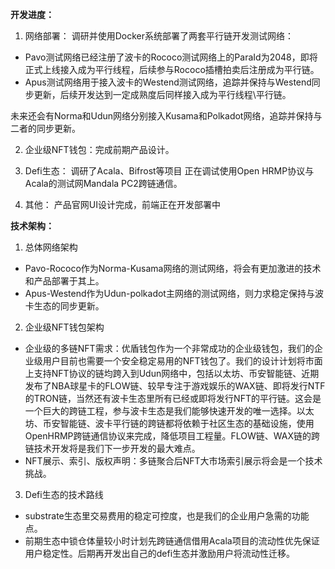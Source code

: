 **开发进度：**
1. 网络部署：
调研并使用Docker系统部署了两套平行链开发测试网络：

- Pavo测试网络已经注册了波卡的Rococo测试网络上的ParaId为2048，即将正式上线接入成为平行线程，后续参与Rococo插槽拍卖后注册成为平行链。
- Apus测试网络用于接入波卡的Westend测试网络，追踪并保持与Westend同步更新，后续开发达到一定成熟度后同样接入成为平行线程\平行链。

未来还会有Norma和Udun网络分别接入Kusama和Polkadot网络，追踪并保持与二者的同步更新。

2. 企业级NFT钱包：完成前期产品设计。

3. Defi生态：
调研了Acala、Bifrost等项目
正在调试使用Open HRMP协议与Acala的测试网Mandala PC2跨链通信。

4. 其他：
产品官网UI设计完成，前端正在开发部署中


**技术架构：**
1. 总体网络架构
- Pavo-Rococo作为Norma-Kusama网络的测试网络，将会有更加激进的技术和产品部署于其上。
- Apus-Westend作为Udun-polkadot主网络的测试网络，则力求稳定保持与波卡生态的同步更新。

2. 企业级NFT钱包架构
- 企业级的多链NFT需求：优盾钱包作为一个非常成功的企业级钱包，我们的企业级用户目前也需要一个安全稳定易用的NFT钱包了。我们的设计计划将市面上支持NFT协议的链均跨入到Udun网络中，包括以太坊、币安智能链、近期发布了NBA球星卡的FLOW链、较早专注于游戏娱乐的WAX链、即将发行NTF的TRON链，当然还有波卡生态里所有已经或即将发行NFT的平行链。这会是一个巨大的跨链工程，参与波卡生态是我们能够快速开发的唯一选择。以太坊、币安智能链、波卡平行链的跨链都将依赖于社区生态的基础设施，使用OpenHRMP跨链通信协议来完成，降低项目工程量。FLOW链、WAX链的跨链技术开发将是我们下一步开发的最大难点。
- NFT展示、索引、版权声明：多链聚合后NFT大市场索引展示将会是一个技术挑战。

3. Defi生态的技术路线
- substrate生态里交易费用的稳定可控度，也是我们的企业用户急需的功能点。
- 前期生态中锁仓体量较小时计划先跨链通信借用Acala项目的流动性优先保证用户稳定性。后期再开发出自己的defi生态并激励用户将流动性迁移。
